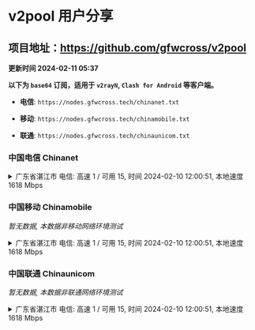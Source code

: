 # v2pool 用户分享
## 项目地址：<https://github.com/gfwcross/v2pool>
**更新时间 2024-02-11 05:37**


**以下为 `base64` 订阅，适用于 `v2rayN`, `Clash for Android` 等客户端。**

- **电信**: `https://nodes.gfwcross.tech/chinanet.txt`

- **移动**: `https://nodes.gfwcross.tech/chinamobile.txt`

- **联通**: `https://nodes.gfwcross.tech/chinaunicom.txt`


### 中国电信 Chinanet
<details><summary>广东省湛江市 电信: 高速 1 / 可用 15, 时间 2024-02-10 12:00:51, 本地速度 1618 Mbps</summary><p>可用节点订阅：https://transfer.sh/AzAwVTXnRW/running.txt<br>高速节点订阅：https://transfer.sh/9JuYy2QySF/good.txt<br>低延迟节点订阅：https://transfer.sh/ACmoqQ8v2L/low_delay.txt</p></details>
<p></p>

### 中国移动 Chinamobile
<i>暂无数据, 本数据非移动网络环境测试</i>
<details><summary>广东省湛江市 电信: 高速 1 / 可用 15, 时间 2024-02-10 12:00:51, 本地速度 1618 Mbps</summary><p>可用节点订阅：https://transfer.sh/AzAwVTXnRW/running.txt<br>高速节点订阅：https://transfer.sh/9JuYy2QySF/good.txt<br>低延迟节点订阅：https://transfer.sh/ACmoqQ8v2L/low_delay.txt</p></details>
<p></p>

### 中国联通 Chinaunicom
<i>暂无数据, 本数据非联通网络环境测试</i>
<details><summary>广东省湛江市 电信: 高速 1 / 可用 15, 时间 2024-02-10 12:00:51, 本地速度 1618 Mbps</summary><p>可用节点订阅：https://transfer.sh/AzAwVTXnRW/running.txt<br>高速节点订阅：https://transfer.sh/9JuYy2QySF/good.txt<br>低延迟节点订阅：https://transfer.sh/ACmoqQ8v2L/low_delay.txt</p></details>
<p></p>